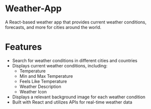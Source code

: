 # Weather-App
A React-based weather app that provides current weather conditions, forecasts, and more for cities around the world.

# Features
- Search for weather conditions in different cities and countries
- Displays current weather conditions, including:
    - Temperature
    - Min and Max Temperature
    - Feels Like Temperature
    - Weather Description
    - Weather Icon
- Displays a relevant background image for each weather condition
- Built with React and utilizes APIs for real-time weather data
